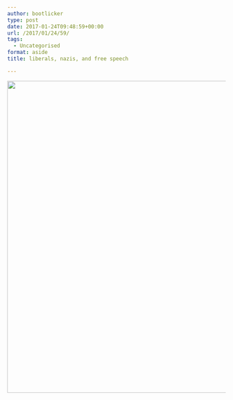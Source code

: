 ```yaml
---
author: bootlicker
type: post
date: 2017-01-24T09:48:59+00:00
url: /2017/01/24/59/
tags:
  - Uncategorised
format: aside
title: liberals, nazis, and free speech

---
```

<img class="size-full wp-image-60 aligncenter" src="/wordpress-uploads/2017/01/liberals-free-speech-fascists.jpg" alt="" width="634" height="720" />

